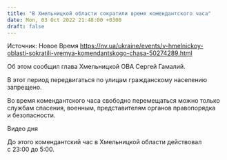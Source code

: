 ```yaml
---
title: "В Хмельницкой области сократили время комендантского часа"
date: Mon, 03 Oct 2022 21:48:00 +0300
draft: false
---
```

Источник: Новое Время https://nv.ua/ukraine/events/v-hmelnickoy-oblasti-sokratili-vremya-komendantskogo-chasa-50274289.html


 Об этом сообщил глава Хмельницкой ОВА Сергей Гамалий.

В этот период передвигаться по улицам гражданскому населению запрещено.

Во время комендантского часа свободно перемещаться можно только службам спасения, военным, представителям органов правопорядка и безопасности.

 Видео дня   

До этого комендантский час в Хмельницкой области действовал с 23:00 до 5:00.
